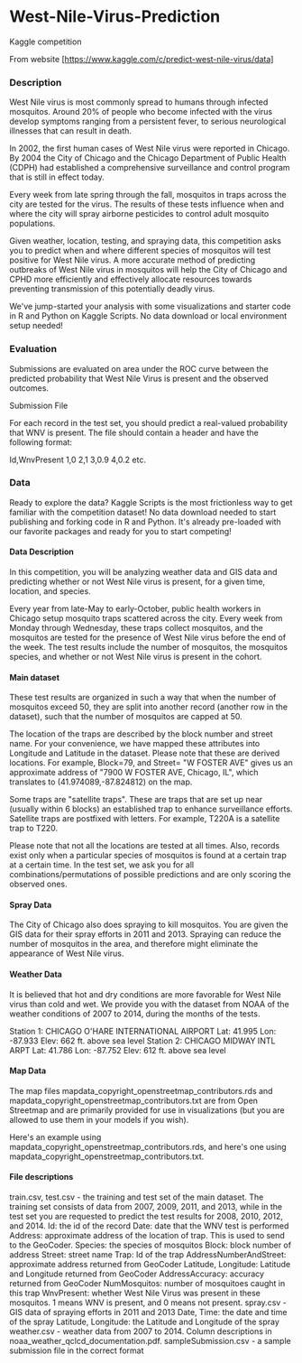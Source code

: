 # West-Nile-Virus-Prediction
Kaggle competition

From website [https://www.kaggle.com/c/predict-west-nile-virus/data]
### Description
West Nile virus is most commonly spread to humans through infected mosquitos. Around 20% of people who become infected with the virus develop symptoms ranging from a persistent fever, to serious neurological illnesses that can result in death.

In 2002, the first human cases of West Nile virus were reported in Chicago. By 2004 the City of Chicago and the Chicago Department of Public Health (CDPH) had established a comprehensive surveillance and control program that is still in effect today.

Every week from late spring through the fall, mosquitos in traps across the city are tested for the virus. The results of these tests influence when and where the city will spray airborne pesticides to control adult mosquito populations.

Given weather, location, testing, and spraying data, this competition asks you to predict when and where different species of mosquitos will test positive for West Nile virus. A more accurate method of predicting outbreaks of West Nile virus in mosquitos will help the City of Chicago and CPHD more efficiently and effectively allocate resources towards preventing transmission of this potentially deadly virus. 

We've jump-started your analysis with some visualizations and starter code in R and Python on Kaggle Scripts. No data download or local environment setup needed!



### Evaluation
Submissions are evaluated on area under the ROC curve between the predicted probability that West Nile Virus is present and the observed outcomes.

Submission File

For each record in the test set, you should predict a real-valued probability that WNV is present. The file should contain a header and have the following format:

Id,WnvPresent
1,0
2,1
3,0.9
4,0.2
etc.


### Data
Ready to explore the data? Kaggle Scripts is the most frictionless way to get familiar with the competition dataset! No data download needed to start publishing and forking code in R and Python. It's already pre-loaded with our favorite packages and ready for you to start competing!

#### Data Description

In this competition, you will be analyzing weather data and GIS data and predicting whether or not West Nile virus is present, for a given time, location, and species. 

Every year from late-May to early-October, public health workers in Chicago setup mosquito traps scattered across the city. Every week from Monday through Wednesday, these traps collect mosquitos, and the mosquitos are tested for the presence of West Nile virus before the end of the week. The test results include the number of mosquitos, the mosquitos species, and whether or not West Nile virus is present in the cohort. 

#### Main dataset

These test results are organized in such a way that when the number of mosquitos exceed 50, they are split into another record (another row in the dataset), such that the number of mosquitos are capped at 50. 

The location of the traps are described by the block number and street name. For your convenience, we have mapped these attributes into Longitude and Latitude in the dataset. Please note that these are derived locations. For example, Block=79, and Street= "W FOSTER AVE" gives us an approximate address of "7900 W FOSTER AVE, Chicago, IL", which translates to (41.974089,-87.824812) on the map.

Some traps are "satellite traps". These are traps that are set up near (usually within 6 blocks) an established trap to enhance surveillance efforts. Satellite traps are postfixed with letters. For example, T220A is a satellite trap to T220. 

Please note that not all the locations are tested at all times. Also, records exist only when a particular species of mosquitos is found at a certain trap at a certain time. In the test set, we ask you for all combinations/permutations of possible predictions and are only scoring the observed ones.

#### Spray Data

The City of Chicago also does spraying to kill mosquitos. You are given the GIS data for their spray efforts in 2011 and 2013. Spraying can reduce the number of mosquitos in the area, and therefore might eliminate the appearance of West Nile virus. 



#### Weather Data

It is believed that hot and dry conditions are more favorable for West Nile virus than cold and wet. We provide you with the dataset from NOAA of the weather conditions of 2007 to 2014, during the months of the tests. 

Station 1: CHICAGO O'HARE INTERNATIONAL AIRPORT Lat: 41.995 Lon: -87.933 Elev: 662 ft. above sea level
Station 2: CHICAGO MIDWAY INTL ARPT Lat: 41.786 Lon: -87.752 Elev: 612 ft. above sea level

#### Map Data

The map files mapdata_copyright_openstreetmap_contributors.rds and mapdata_copyright_openstreetmap_contributors.txt are from Open Streetmap and are primarily provided for use in visualizations (but you are allowed to use them in your models if you wish).

Here's an example using mapdata_copyright_openstreetmap_contributors.rds, and here's one using mapdata_copyright_openstreetmap_contributors.txt.

#### File descriptions

train.csv, test.csv - the training and test set of the main dataset. The training set consists of data from 2007, 2009, 2011, and 2013, while in the test set you are requested to predict the test results for 2008, 2010, 2012, and 2014.
Id: the id of the record
Date: date that the WNV test is performed
Address: approximate address of the location of trap. This is used to send to the GeoCoder. 
Species: the species of mosquitos
Block: block number of address
Street: street name
Trap: Id of the trap
AddressNumberAndStreet: approximate address returned from GeoCoder
Latitude, Longitude: Latitude and Longitude returned from GeoCoder
AddressAccuracy: accuracy returned from GeoCoder
NumMosquitos: number of mosquitoes caught in this trap
WnvPresent: whether West Nile Virus was present in these mosquitos. 1 means WNV is present, and 0 means not present. 
spray.csv - GIS data of spraying efforts in 2011 and 2013
Date, Time: the date and time of the spray
Latitude, Longitude: the Latitude and Longitude of the spray
weather.csv - weather data from 2007 to 2014. Column descriptions in noaa_weather_qclcd_documentation.pdf. 
sampleSubmission.csv - a sample submission file in the correct format
